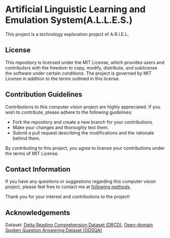 # Artificial Linguistic Learning and Emulation System(A.L.L.E.S.)

This project is a technology exploration project of A.R.I.E.L.

## License

This repository is licensed under the MIT License, which provides users and contributors with the freedom to copy, modify, distribute, and sublicense the software under certain conditions. The project is governed by MIT License in addition to the terms outlined in this license.

## Contribution Guidelines

Contributions to this computer vision project are highly appreciated. If you wish to contribute, please adhere to the following guidelines:

- Fork the repository and create a new branch for your contributions.
- Make your changes and thoroughly test them.
- Submit a pull request describing the modifications and the rationale behind them.

By contributing to this project, you agree to license your contributions under the terms of MIT License.

## Contact Information

If you have any questions or suggestions regarding this computer vision project, please feel free to contact me at [following methods](https://github.com/dev1virtuoso/Documentation/blob/main/dev1virtuoso/Attachment/dev1virtuoso/carson-wu.md).

Thank you for your interest and contributions to the project!

## Acknowledgements

Dataset: [Delta Reading Comprehension Dataset (DRCD)](https://github.com/DRCKnowledgeTeam/DRCD), [Open-domain Spoken Question Answering Dataset (ODSQA)](https://github.com/Chia-Hsuan-Lee/ODSQA)
